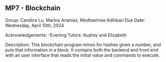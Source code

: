 ## MP7 - Blockchain

Group: Candice Lu, Marina Ananias, Medhashree Adhikari
Due Date: Wednesday, April 10th, 2024

Acknowledgements:
-Evening Tutors: Audrey and Elizabeth

Description: This blockchain program mines for hashes given a number, and puts that information in a block. It contains both the backend and front end with an user interface that reads the initial value and commands to execute.